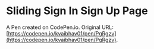 # Sliding Sign In Sign Up Page

A Pen created on CodePen.io. Original URL: [https://codepen.io/kvaibhav01/pen/PgRgzv](https://codepen.io/kvaibhav01/pen/PgRgzv).


